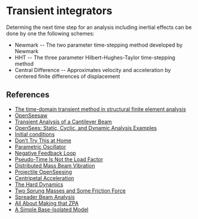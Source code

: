 # Transient integrators


Determing the next time step for an analysis including inertial effects can be done by one the following schemes:

- Newmark -- The two parameter time-stepping method developed by Newmark
- HHT -- The three parameter Hilbert-Hughes-Taylor time-stepping method
- Central Difference -- Approximates velocity and acceleration by centered finite differences of displacement

## References
- [The time-domain transient method in structural finite element analysis](https://getwelsim.medium.com/the-time-domain-transient-method-in-structural-finite-element-analysis-3666dd066d81)
- [OpenSeesaw](https://portwooddigital.com/2021/11/12/openseesaw/)
- [Transient Analysis of a Cantilever Beam](https://sites.ualberta.ca/~wmoussa/AnsysTutorial/IT/Transient/Transient.html)
- [OpenSees: Static, Cyclic, and Dynamic Analysis Examples](https://opensees.berkeley.edu/workshop/OpenSeesDays2008/A10_UsersExampleAnalysis.pdf)
- [Initial conditions](https://portwooddigital.com/2021/11/20/initial-conditions/)
- [Don’t Try This at Home](https://portwooddigital.com/2021/02/21/dont-try-this-at-home/)
- [Parametric Oscillator](https://portwooddigital.com/2022/08/14/parametric-oscillator/)
- [Negative Feedback Loop](https://portwooddigital.com/2022/07/17/negative-feedback-loop/)
- [Pseudo-Time Is Not the Load Factor](https://portwooddigital.com/2022/11/07/pseudo-time-is-not-the-load-factor/)
- [Distributed Mass Beam Vibration](https://portwooddigital.com/2023/11/14/distributed-mass-beam-vibration/)
- [Projectile OpenSeesing](https://portwooddigital.com/2024/01/21/projectile-openseesing/)
- [Centripetal Acceleration](https://portwooddigital.com/2024/01/28/centripetal-acceleration/)
- [The Hard Dynamics](https://portwooddigital.com/2024/01/07/the-hard-dynamics/)
- [Two Sprung Masses and Some Friction Force](https://portwooddigital.com/2024/02/10/two-sprung-masses-and-some-friction-force/)
- [Spreader Beam Analysis](https://portwooddigital.com/2024/02/21/spreader-beam-analysis/)
- [All About Making that ZPA](https://portwooddigital.com/2024/10/06/all-about-making-that-zpa/)
- [A Simple Base-Isolated Model](https://portwooddigital.com/2024/11/26/a-simple-base-isolated-model/)
